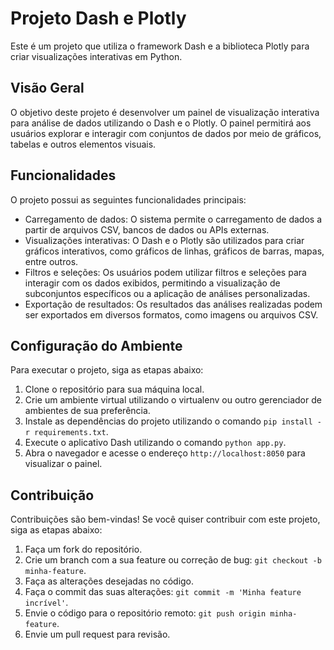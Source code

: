 # Projeto Dash e Plotly

Este é um projeto que utiliza o framework Dash e a biblioteca Plotly para criar visualizações interativas em Python.

## Visão Geral

O objetivo deste projeto é desenvolver um painel de visualização interativa para análise de dados utilizando o Dash e o Plotly. O painel permitirá aos usuários explorar e interagir com conjuntos de dados por meio de gráficos, tabelas e outros elementos visuais.

## Funcionalidades

O projeto possui as seguintes funcionalidades principais:

- Carregamento de dados: O sistema permite o carregamento de dados a partir de arquivos CSV, bancos de dados ou APIs externas.
- Visualizações interativas: O Dash e o Plotly são utilizados para criar gráficos interativos, como gráficos de linhas, gráficos de barras, mapas, entre outros.
- Filtros e seleções: Os usuários podem utilizar filtros e seleções para interagir com os dados exibidos, permitindo a visualização de subconjuntos específicos ou a aplicação de análises personalizadas.
- Exportação de resultados: Os resultados das análises realizadas podem ser exportados em diversos formatos, como imagens ou arquivos CSV.

## Configuração do Ambiente

Para executar o projeto, siga as etapas abaixo:

1. Clone o repositório para sua máquina local.
2. Crie um ambiente virtual utilizando o virtualenv ou outro gerenciador de ambientes de sua preferência.
3. Instale as dependências do projeto utilizando o comando `pip install -r requirements.txt`.
4. Execute o aplicativo Dash utilizando o comando `python app.py`.
5. Abra o navegador e acesse o endereço `http://localhost:8050` para visualizar o painel.

## Contribuição

Contribuições são bem-vindas! Se você quiser contribuir com este projeto, siga as etapas abaixo:

1. Faça um fork do repositório.
2. Crie um branch com a sua feature ou correção de bug: `git checkout -b minha-feature`.
3. Faça as alterações desejadas no código.
4. Faça o commit das suas alterações: `git commit -m 'Minha feature incrível'`.
5. Envie o código para o repositório remoto: `git push origin minha-feature`.
6. Envie um pull request para revisão.

